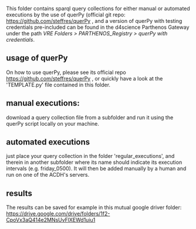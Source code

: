 This folder contains sparql query collections for either manual or automated executions by the use of querPy (official git repo: https://github.com/steffres/querPy , and a version of querPy with testing credentials pre-included can be found in the d4science Parthenos Gateway under the path *VRE Folders > PARTHENOS_Registry > querPy with credentials*.

## usage of querPy

On how to use querPy, please see its official repo https://github.com/steffres/querPy , or quickly have a look at the 'TEMPLATE.py' file contained in this folder.

## manual executions:

download a query collection file from a subfolder and run it using the querPy script locally on your machine.

## automated executions

just place your query collection in the folder 'regular_executions', and therein in another subfolder where its name should indicate its execution intervals (e.g. friday_0500). It will then be added manually by a human and run on one of the ACDH's servers.

## results

The results can be saved for example in this mutual google driver folder: https://drive.google.com/drive/folders/1f2-CpoVx3aQ414e2MNsUvFlXEWd1uiu1
